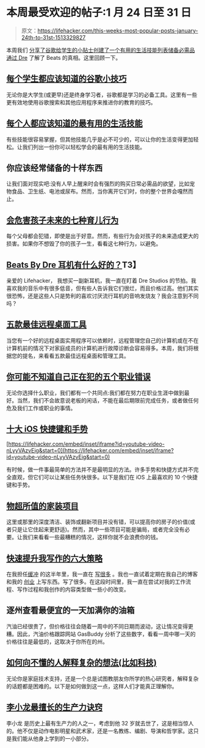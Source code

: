 # 本周最受欢迎的帖子:1 月 24 日至 31 日

> 原文：<https://lifehacker.com/this-weeks-most-popular-posts-january-24th-to-31st-1513329827>

本周我们 [分享了谷歌给学生的小贴士](https://lifehacker.com/google-tips-and-tricks-every-student-should-know-1508121671)[创建了一个有用的生活技能列表](http://lifehacker.com/the-most-useful-life-skills-that-everyone-should-know-1506682558)[储备必需品](http://lifehacker.com/ten-items-you-should-always-stock-up-on-1511457806)[通过 Dre](http://lifehacker.com/are-beats-by-dre-headphones-any-good-1509805994) 了解了 Beats 的真相。这里回顾一下。



## [每个学生都应该知道的谷歌小技巧](http://lifehacker.com/google-tips-and-tricks-every-student-should-know-1508121671)

无论你是大学生(或更早)还是终身学习者，谷歌都是学习的必备工具。这里有一些更有效地使用谷歌搜索和其他应用程序来推进你的教育的技巧。

## [每个人都应该知道的最有用的生活技能](http://lifehacker.com/the-most-useful-life-skills-that-everyone-should-know-1506682558)

有些技能很容易掌握，但其他技能几乎是必不可少的，可以让你的生活变得更加轻松。让我们列出一份你可以轻松学会的最有用的生活技能。

## 你应该经常储备的十样东西

让我们面对现实吧:没有人早上醒来时会有强烈的购买日常必需品的欲望，比如宠物食品、卫生纸、电池或尿布。然而，当你离开它们时，你的整个世界会嘎然而止。

## [会危害孩子未来的七种育儿行为](http://lifehacker.com/seven-parenting-behaviors-that-can-harm-your-childs-fu-1511616676)

每个父母都会犯错，即使是出于好意。然而，有些行为会对孩子的未来造成更大的损害。如果你不想毁了你的孩子一生，看看这七种行为，以避免。

## [Beats By Dre 耳机有什么好的？](http://lifehacker.com/are-beats-by-dre-headphones-any-good-1509805994)T3】

亲爱的 Lifehacker，
我想买一副新耳机，我一直在盯着 Dre Studios 的节拍。我喜欢我的音乐中有很多低音，但有些人告诉我它们很烂，而且价格过高。他们其实很恐怖，还是这些人只是势利的喜欢讨厌流行耳机的音响发烧友？我会注意到不同吗？

## [五款最佳远程桌面工具](http://lifehacker.com/five-best-remote-desktop-tools-1508597379)

当您有一个好的远程桌面实用程序可以依赖时，远程管理您自己的计算机或在不在计算机前的情况下对家庭成员的计算机进行故障诊断会容易得多。本周，我们将根据您的提名，来看看五款最佳远程桌面和管理工具。

## [你可能不知道自己正在犯的五个职业错误](http://lifehacker.com/five-career-mistakes-you-might-not-know-youre-making-1512624683)

无论你选择什么职业，我们都有一个共同点:我们都在努力在职业生涯中做到最好。当然，我们不会故意说老板的闲话，不能在最后期限前完成任务，或者做任何危及我们工作或职业的事情。

## [十大 iOS 快捷键和手势](http://lifehacker.com/top-10-ios-shortcuts-and-gestures-1507811226)

 [https://lifehacker.com/embed/inset/iframe?id=youtube-video-nLyyVAzvEig&start=0](https://lifehacker.com/embed/inset/iframe?id=youtube-video-nLyyVAzvEig&start=0) 

有时候，做一件事最简单的方法并不是最明显的方法。许多手势和快捷方式并不完全直观，但它们可以让某些任务快很多。以下是我们在 iOS 上最喜欢的 10 个快捷键和手势。

## [物超所值的家装项目](http://lifehacker.com/home-improvement-projects-that-cost-more-than-theyre-w-1511442981)

这里或那里的深度清洁、装饰或翻新项目并没有错，可以提高你的房子的价值(或者只是让它住起来更舒适)。然而，其中一些项目可能是骗局，或者完全没有必要。让我们来看看一些最糟糕的情况，这样你就不会浪费你的钱。

## [快速提升我写作的六大策略](http://lifehacker.com/six-strategies-that-have-quickly-improved-my-writing-1510969008)

在我担任[缓冲](http://bufferapp.com/) 的这半年里，我一直在 [写很多](http://blog.bufferapp.com/) 。我也一直试着定期在我自己的博客 和我的 [创业](http://exist.io/blog/) 上写东西。写了很多。在这段时间里，我一直在尝试对我的工作流程、写作过程和我创作的内容类型做一些小的改变。

## 逐州查看最便宜的一天加满你的油箱

汽油已经很贵了，但价格往往会随着一周中的不同日期而波动，这让情况变得更糟。因此，汽油价格跟踪网站 GasBuddy 分析了这些数字，看看一周中哪一天的价格往往是最低的，这取决于你所在的州。

## [如何向不懂的人解释复杂的想法(比如科技)](http://lifehacker.com/how-to-explain-complex-ideas-like-tech-to-those-who-d-1512002346)

无论你是家庭技术支持，还是一个总是试图教朋友你所学的热心研究者，解释复杂的话题都是困难的。以下是如何做到这一点，这样人们才能真正理解你。

## [李小龙最擅长的生产力诀窍](http://lifehacker.com/bruce-lees-best-productivity-tricks-1511023470)

李小龙 是历史上最有生产力的人之一，考虑到他 32 岁就去世了，这是相当惊人的。他不仅是动作电影明星和武术家，还是一名教练、编剧、导演和哲学家。这只是我们能从他身上学到的一小部分。